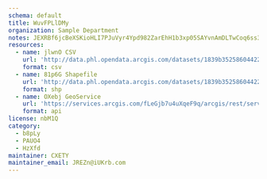 ```yaml
---
schema: default
title: WuvFPLlDMy 
organization: Sample Department 
notes: JEXRBf6jcBeXSKioHLI7PJuVyr4Ypd982ZarEhH1b3xp05SAYvnAmDLTwCoq6ss32z4nNiZK5RNVMdQy1ObU QtfWMgzGG7l 9IT 
resources:
  - name: jlwnO CSV
    url: 'http://data.phl.opendata.arcgis.com/datasets/1839b35258604422b0b520cbb668df0d_0.csv'
    format: csv
  - name: 81p6G Shapefile
    url: 'http://data.phl.opendata.arcgis.com/datasets/1839b35258604422b0b520cbb668df0d_0.zip'
    format: shp
  - name: OXebj GeoService
    url: 'https://services.arcgis.com/fLeGjb7u4uXqeF9q/arcgis/rest/services/Air_Monitoring_Stations/FeatureServer/0/query'
    format: api
license: nbM1Q 
category:
  - b8pLy 
  - PAUO4 
  - HzXfd 
maintainer: CXETY  
maintainer_email: JREZn@iUKrb.com
---
```

